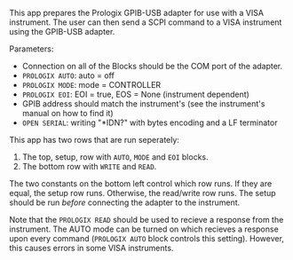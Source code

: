 This app prepares the Prologix GPIB-USB adapter for use with a VISA instrument. The user can then send a SCPI command to a VISA instrument using the GPIB-USB adapter.

Parameters:
- Connection on all of the Blocks should be the COM port of the adapter.
- `PROLOGIX AUTO`: auto = off
- `PROLOGIX MODE`: mode = CONTROLLER
- `PROLOGIX EOI`: EOI = true, EOS = None (instrument dependent)
- GPIB address should match the instrument's (see the instrument's manual on how to find it)
- `OPEN SERIAL`: writing "*IDN?" with bytes encoding and a LF terminator

This app has two rows that are run seperately:
1. The top, setup, row with `AUTO`, `MODE` and `EOI` blocks.
2. The bottom row with `WRITE` and `READ`.

The two constants on the bottom left control which row runs. If they are equal, the setup row runs. Otherwise, the read/write row runs. The setup should be run _before_ connecting the adapter to the instrument.

Note that the `PROLOGIX READ` should be used to recieve a response from the instrument. The AUTO mode can be turned on which recieves a response upon every command (`PROLOGIX AUTO` block controls this setting). However, this causes errors in some VISA instruments.
